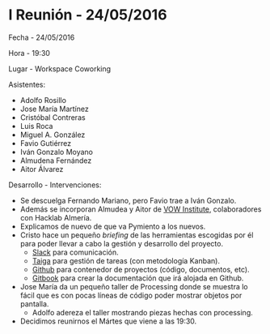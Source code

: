 # I Reunión - 24/05/2016
Fecha - 24/05/2016

Hora  - 19:30

Lugar - Workspace Coworking

Asistentes:
* Adolfo Rosillo
* Jose María Martínez
* Cristóbal Contreras
* Luis Roca
* Miguel A. González
* Favio Gutiérrez
* Iván Gonzalo Moyano
* Almudena Fernández
* Aitor Álvarez

Desarrollo - Intervenciones:
* Se descuelga Fernando Mariano, pero Favio trae a Iván Gonzalo. 
* Además se incorporan Almudea y Aitor de [VOW Institute](http://vowinstitute.com/), colaboradores con Hacklab Almería.
* Explicamos de nuevo de que va Pymiento a los nuevos.
* Cristo hace un pequeño _briefing_ de las herramientas escogidas por él para poder llevar a cabo la gestión y desarrollo del proyecto.
  * [Slack](https://slack.com/) para comunicación.
  * [Taiga](https://taiga.io/) para gestión de tareas (con metodología Kanban).
  * [Github](https://github.com/) para contenedor de proyectos (código, documentos, etc).
  * [Gitbook](https://www.gitbook.com/) para crear la documentación que irá alojada en Github.
* Jose María da un pequeño taller de Processing donde se muestra lo fácil que es con pocas líneas de código poder mostrar objetos por pantalla.
  * Adolfo adereza el taller mostrando piezas hechas con processing.
* Decidimos reunirnos el Mártes que viene a las 19:30.